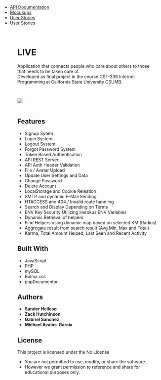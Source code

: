    <ul>
  <li><a href ="https://demoliveapp.herokuapp.com/docs/api/" target="_blank">API Documentation</a></li>
  <li><a href ="https://github.com/sanderhelleso/live/blob/master/mockups/README.md" target="_blank">Mocukups</a></li>
    <li><a href ="https://github.com/sanderhelleso/live/blob/master/screenshots/README.md" target="_blank">User Stories</a></li>
  <li><a href ="https://github.com/sanderhelleso/live/blob/master/mockups/Live%252FUserstroy.pdf" target="_blank">User Stories</a></li>
   <ul>
<br>

# LIVE

Application that connects people who care about others to those that needs to be taken care of.<br>
Developed as final project in the course CST-336 Internet Programming at California State University CSUMB.
<br>

<br>

<img src="https://github.com/sanderhelleso/live/blob/master/public/img/readme/preview.gif"></img>
<br>
<br>


## Features
* Signup Sytem
* Login System
* Logout System
* Forgot Password System
* Token Based Authentication
* API REST Server
* API Auth Header Validation
* File / Avatar Upload
* Update User Settings and Data
* Change Password
* Delete Account
* LocalStorage and Cookie Releation
* SMTP and dynamic E-Mail Sending
* HTACCESS and 404 / Invalid route handling
* Search and Display Depending on Terms
* ENV Key Security Utilizing Herokus ENV Variables
* Dynamic Retrieval of helpers
* Find Helpers using dynamic map based on selected KM (Radius)
* Aggregate result from search result (Avg Min, Max and Total)
* Karma, Total Amount Helped, Last Seen and Recent Activity


## Built With

* JavaScript
* PHP
* mySQL
* Bulma.css
* phpDocumentor

## Authors

* **Sander Hellesø**
* **Zack Hutchinson**
* **Gabriel Sanchez**
* **Michael Avalos-Garcia**

## License

This project is licensed under the No License
 * You are not permitted to use, modify, or share the software. 
 * However we grant permission to reference and share for educational purposes only.
